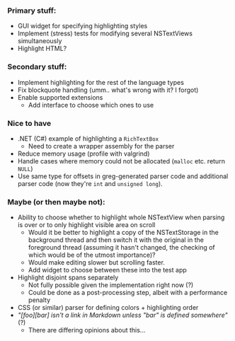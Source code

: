 
### Primary stuff:

- GUI widget for specifying highlighting styles
- Implement (stress) tests for modifying several NSTextViews simultaneously
- Highlight HTML?


### Secondary stuff:

- Implement highlighting for the rest of the language types
- Fix blockquote handling (umm.. what's wrong with it? I forgot)
- Enable supported extensions
    - Add interface to choose which ones to use


### Nice to have

- .NET (C#) example of highlighting a `RichTextBox`
    - Need to create a wrapper assembly for the parser
- Reduce memory usage (profile with valgrind)
- Handle cases where memory could not be allocated (`malloc` etc. return `NULL`)
- Use same type for offsets in greg-generated parser code and additional
  parser code (now they're `int` and `unsigned long`).


### Maybe (or then maybe not):

- Ability to choose whether to highlight whole NSTextView when parsing is over
  or to only highlight visible area on scroll
    - Would it be better to highlight a copy of the NSTextStorage in the
      background thread and then switch it with the original in the foreground
      thread (assuming it hasn't changed, the checking of which would be of
      the utmost importance)?
    - Would make editing slower but scrolling faster.
    - Add widget to choose between these into the test app
- Highlight disjoint spans separately
    - Not fully possible given the implementation right now (?)
    - Could be done as a post-processing step, albeit with a performance penalty
- CSS (or similar) parser for defining colors + highlighting order
- _"[foo][bar] isn't a link in Markdown unless "bar" is defined somewhere"_ (?)
    - There are differing opinions about this...

